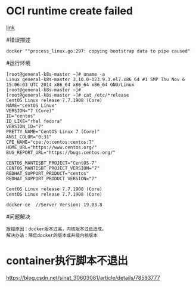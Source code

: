 # OCI runtime create failed
[link](https://blog.csdn.net/xdshust/article/details/90268206)


#错误描述
```
docker ""process_linux.go:297: copying bootstrap data to pipe caused"
```

#运行环境
```
[root@general-k8s-master ~]# uname -a
Linux general-k8s-master 3.10.0-123.9.3.el7.x86_64 #1 SMP Thu Nov 6 15:06:03 UTC 2014 x86_64 x86_64 x86_64 GNU/Linux
[root@general-k8s-master ~]# 
[root@general-k8s-master ~]# cat /etc/*release
CentOS Linux release 7.7.1908 (Core)
NAME="CentOS Linux"
VERSION="7 (Core)"
ID="centos"
ID_LIKE="rhel fedora"
VERSION_ID="7"
PRETTY_NAME="CentOS Linux 7 (Core)"
ANSI_COLOR="0;31"
CPE_NAME="cpe:/o:centos:centos:7"
HOME_URL="https://www.centos.org/"
BUG_REPORT_URL="https://bugs.centos.org/"

CENTOS_MANTISBT_PROJECT="CentOS-7"
CENTOS_MANTISBT_PROJECT_VERSION="7"
REDHAT_SUPPORT_PRODUCT="centos"
REDHAT_SUPPORT_PRODUCT_VERSION="7"

CentOS Linux release 7.7.1908 (Core)
CentOS Linux release 7.7.1908 (Core)

docker-ce  //Server Version: 19.03.8

```

#问题解决
```
报错原因：docker版本过高，内核版本过低造成。
解决办法：降低docker的版本或升级内核版本
```

# container执行脚本不退出
https://blog.csdn.net/sinat_30603081/article/details/78593777
